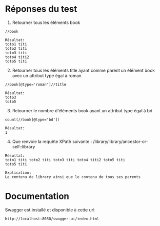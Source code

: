 # Réponses du test

1) Retourner tous les éléments book
```
//book

Résultat:
toto1 titi
toto2 titi
toto3 titi
toto4 titi2
toto5 titi
```

2) Retourner tous les éléments title ayant comme parent un élément book avec un attribut type égal à roman
```
//book[@type='roman']//title

Résultat:
toto3
toto5
```

3) Retourner le nombre d'éléments book ayant un attribut type égal à bd
```
count(//book[@type='bd'])

Résultat:
1
```

4) Que renvoie la requête XPath suivante :  /library/library/ancestor-or-self::library
```
Résultat:
toto1 titi toto2 titi toto3 titi toto4 titi2 toto5 titi
toto5 titi

Explication:
Le contenu de library ainsi que le contenu de tous ses parents
```

# Documentation

Swagger est installé et disponible à cette url:

```
http://localhost:8080/swagger-ui/index.html
```